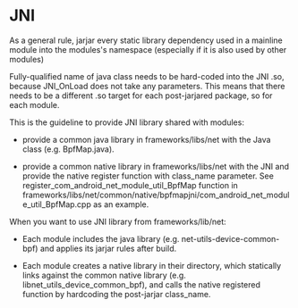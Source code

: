# JNI
As a general rule, jarjar every static library dependency used in a mainline module into the
modules's namespace (especially if it is also used by other modules)

Fully-qualified name of java class needs to be hard-coded into the JNI .so, because JNI_OnLoad
does not take any parameters. This means that there needs to be a different .so target for each
post-jarjared package, so for each module.

This is the guideline to provide JNI library shared with modules:

* provide a common java library in frameworks/libs/net with the Java class (e.g. BpfMap.java).

* provide a common native library in frameworks/libs/net with the JNI and provide the native
  register function with class_name parameter. See register_com_android_net_module_util_BpfMap
  function in frameworks/libs/net/common/native/bpfmapjni/com_android_net_module_util_BpfMap.cpp
  as an example.

When you want to use JNI library from frameworks/lib/net:

* Each module includes the java library (e.g. net-utils-device-common-bpf) and applies its jarjar
  rules after build.

* Each module creates a native library in their directory, which statically links against the
  common native library (e.g. libnet_utils_device_common_bpf), and calls the native registered
  function by hardcoding the post-jarjar class_name.


